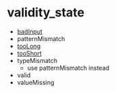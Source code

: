 # validity_state

- [badInput](https://jsfiddle.net/0jugv8fx/1/)
- patternMismatch
- [tooLong](https://jsfiddle.net/kce7qsue/1/)
- [tooShort](https://jsfiddle.net/28r99tnr/2/)
- typeMismatch
    - use patternMismatch instead
- valid
- valueMissing
